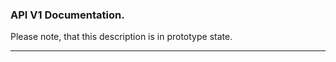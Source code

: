 ### API V1 Documentation.

Please note, that this description is in prototype state.

-------------------------------------------------------
